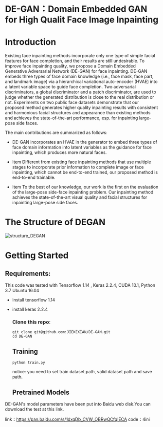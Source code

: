 # DE-GAN：Domain Embedded GAN for High Qualit Face Image Inpainting

# Introduction

Existing face inpainting methods incorporate only one type of simple facial features for face completion, and their results are still undesirable. To improve face inpainting quality, we propose a Domain Embedded Generative Adversarial Network (DE-GAN) for face inpainting.
DE-GAN embeds three types of face domain knowledge (i.e., face mask, face part, and landmark image) via a hierarchical variational auto-encoder (HVAE) into a latent variable space to guide face completion. Two adversarial discriminators, a global discriminator and a patch discriminator, are used to judge whether the generated distribution is close to the real distribution or not.
Experiments on two public face datasets demonstrate that our proposed method generates higher quality inpainting results with consistent and harmonious facial structures and appearance than existing methods and achieves the state-of-the-art performance, esp. for inpainting large-pose side faces.

The main contributions are summarized as follows:

* DE-GAN incorporates an HVAE in the generator to embed three types of face domain information into latent variables as the guidance for face inpainting, which produces more natural faces.

* Item Different from existing face inpainting methods that use multiple stages to incorporate prior information to complete image or face inpainting, which cannot be end-to-end trained, our proposed method is end-to-end trainable.

* Item To the best of our knowledge, our work is the first on the evaluation of the large-pose side-face inpainting problem. Our inpainting method achieves the state-of-the-art visual quality and facial structures for inpainting large-pose side faces.

# The Structure of DEGAN

![structure_DEGAN](G:\github\GitHub\DE-GAN\fig\structure_DEGAN.png)

# Getting Started

## Requirements:

This code was tested with Tensorflow 1.14 , Keras 2.2.4, CUDA 10.1, Python 3.7 Ubuntu 16.04

* Install tensorflow 1.14

* install keras 2.2.4

  ### Clone this repo:

  ```
  git clone git@github.com:JIEKEXIAN/DE-GAN.git
  cd DE-GAN
  ```

  ## Training
  
  ```
  python train.py
  ```
  
  notice: you need to set train dataset path, valid dataset path and save path.
  
  ## Pretrained Models

DE-GAN's model parameters have been put into Baidu web disk.You can download the test at this link.

link：https://pan.baidu.com/s/1dxqDb_CVW_OBRwQCfqIECA 
code：4ini

